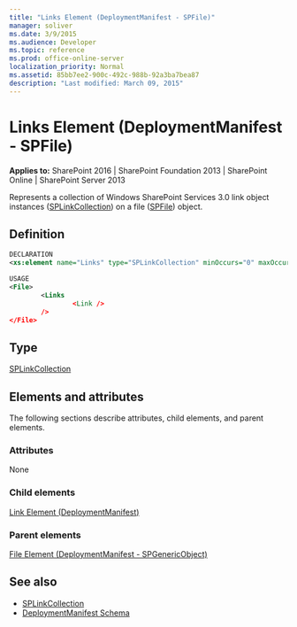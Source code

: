 ```yaml
---
title: "Links Element (DeploymentManifest - SPFile)"
manager: soliver
ms.date: 3/9/2015
ms.audience: Developer
ms.topic: reference
ms.prod: office-online-server
localization_priority: Normal
ms.assetid: 85bb7ee2-900c-492c-988b-92a3ba7bea87
description: "Last modified: March 09, 2015"
---
```


# Links Element (DeploymentManifest - SPFile)

**Applies to:** SharePoint 2016 | SharePoint Foundation 2013 | SharePoint Online | SharePoint Server 2013 
  
Represents a collection of Windows SharePoint Services 3.0 link object instances ([SPLinkCollection](https://msdn.microsoft.com/library/Microsoft.SharePoint.SPLinkCollection.aspx)) on a file ([SPFile](https://msdn.microsoft.com/library/Microsoft.SharePoint.SPFile.aspx)) object. 

## Definition

```XML
DECLARATION
<xs:element name="Links" type="SPLinkCollection" minOccurs="0" maxOccurs="1" />

USAGE
<File>
        <Links 
                <Link />
        />
</File>

```

## Type

[SPLinkCollection](https://msdn.microsoft.com/library/Microsoft.SharePoint.SPLinkCollection.aspx)
  
## Elements and attributes

The following sections describe attributes, child elements, and parent elements.

### Attributes

None
   
### Child elements

[Link Element (DeploymentManifest)](link-element-deploymentmanifest.md)
   
### Parent elements

[File Element (DeploymentManifest - SPGenericObject)](file-element-deploymentmanifestspgenericobject.md)
   
## See also

- [SPLinkCollection](https://msdn.microsoft.com/library/Microsoft.SharePoint.SPLinkCollection.aspx)
- [DeploymentManifest Schema](deploymentmanifest-schema.md)

